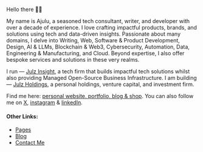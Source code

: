   <!-- Hello there! Feel free to fork this. DON'T use my data, attributions are welcomed & appreciated --> 

Hello there 👋🏽

My name is Ajulu,  a seasoned tech consultant, writer, and developer with over a decade of experience. I love crafting impactful products, brands, and solutions using tech and data-driven insights. Passionate about many domains, I delve into Writing, Web, Software & Product Development, Design, AI & LLMs, Blockchain & Web3, Cybersecurity, Automation, Data, Engineering & Manufacturing, and Cloud. Beyond expertise, I also offer bespoke services and solutions in these very realms.

I run — [Julz Insight](https://julzinsight.netlify.app), a tech firm that builds impactful tech solutions whilst also providing Managed Open-Source Business Infrastructure. I am building — [Julz Holdings](https://julzinsight.netlify.app), a personal holdings, venture capital, and investment firm.

Find me here: [personal website, portfolio, blog & shop](https://stephenajulu.netlify.app). You can also follow me on [X](https://x.com/stephenajulu), [instagram](https://instagram.com/stephenajulu) & [linkedIn](https://linkedin.com/in/stephenajulu).


#### Other Links:

<!-- BLOG-POST-LIST:START -->
- [Pages](https://stephenajulu.netlify.app/page/)
- [Blog](https://stephenajulu.netlify.app/blog/)
- [Contact Me](https://stephenajulu.netlify.app/contact/)
<!-- BLOG-POST-LIST:END -->

